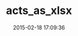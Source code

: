 ---
layout: post
title:  "acts_as_xlsx"
repo:   "randym/acts_as_xlsx"
date:   2015-02-18 17:09:36
gemurl: https://github.com/randym/acts_as_xlsx
---